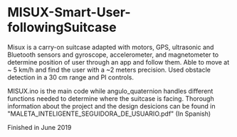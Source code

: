 # MISUX-Smart-User-followingSuitcase

Misux is a carry-on suitcase adapted with motors, GPS, ultrasonic and Bluetooth
sensors and gyroscope, accelerometer, and magnetometer to determine position of user through an app and
follow them. Able to move at ~ 5 km/h and find the user with a ~2 meters precision. Used obstacle detection
in a 30 cm range and PI controls.

MISUX.ino is the main code while angulo_quaternion handles different functions needed to determine where the suitcase is facing. 
Thorough information about the project and the design desicions can be found in "MALETA_INTELIGENTE_SEGUIDORA_DE_USUARIO.pdf" (In Spanish)

Finished in June 2019
